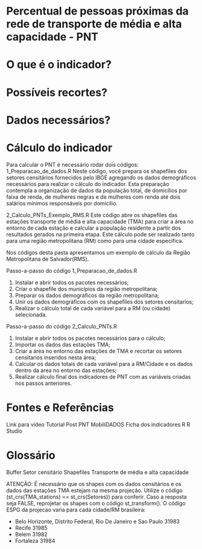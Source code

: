 # Percentual de pessoas próximas da rede de transporte de média e alta capacidade - PNT

# O que é o indicador?

# Possíveis recortes?

# Dados necessários?

# Cálculo do indicador
Para calcular o PNT é necessário rodar dois códigos:
1_Preparacao_de_dados.R
Neste código, você prepara os shapefiles dos setores censitários fornecidos pelo IBGE agregando os dados demográficos necessários para realizar o cálculo do indicador. Esta preparação contempla a organização de dados da população total, de domicílios por faixa de renda, de mulheres negras e de mulheres com renda até dois salários mínimos responsáveis por domicílio.

2_Calculo_PNTs_Exemplo_RMS.R
Este código abre os shapefiles das estações transporte de média e alta capacidade (TMA) para criar a área no entorno de cada estação e calcular a população residente a partir dos resultados gerados na primeira etapa. Este cálculo pode ser realizado tanto para uma região metropolitana (RM) como para uma cidade específica.

Nos códigos desta pasta apresentamos um exemplo de cálculo da Região Metropolitana de Salvador(RMS). 

Passo-a-passo do código 1_Preparacao_de_dados.R
1. Instalar e abrir todos os pacotes necessários;
2. Criar o shapefile dos municípios da região metropolitana;
3. Preparar os dados demográficos da região metropolitana;
4. Unir os dados demográficos com os shapefiles dos setores censitarios;
5. Realizar o cálculo total de cada variável para a RM (ou cidade) selecionada.

Passo-a-passo do código 2_Calculo_PNTs.R
1. Instalar e abrir todos os pacotes necessários para o cálculo;
2. Importar os dados das estações TMA;
3. Criar a área no entorno das estações de TMA e recortar os setores censitarios inseridos nesta área;
4. Calcular os dados totais de cada variável para a RM/Cidade e os dados dentro da area no entorno das estações;
5. Realizar cálculo final dos indicadores de PNT com as variáveis criadas nos passos anteriores.

# Fontes e Referências
Link para vídeo Tutorial
Post PNT
MobiliDADOS
Ficha dos indicadores
R
R Studio

# Glossário
Buffer
Setor censitário
Shapefiles
Transporte de média e alta capacidade

ATENÇÃO: É necessário que os shapes com os dados censitários e os dados das estações TMA estejam na mesma projeção.
Utilize o código (st_crs(TMA_stations) ==  st_crs(Setores)) para conferir. Caso a resposta seja FALSE, reprojetar os shapes com o código st_transform(). O código ESPG da projecao varia para cada cidade/RM brasileira:
   - Belo Horizonte, Distrito Federal, Rio De Janeiro e Sao Paulo 31983
   - Recife 31985
   - Belem 31982
   - Fortaleza 31984
